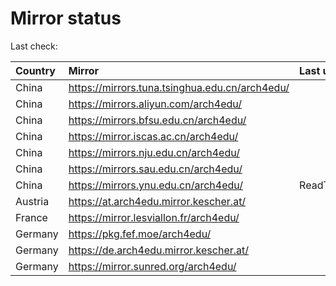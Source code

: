 <script src="./time.js"></script>
# Mirror status
Last check: <script type="text/javascript">localize(1694769431.9636767);</script>

|Country|Mirror|Last update|
|:------|:-----|:----------|
|China|https://mirrors.tuna.tsinghua.edu.cn/arch4edu/|<script type="text/javascript">localize(1694759661);</script>|
|China|https://mirrors.aliyun.com/arch4edu/|<script type="text/javascript">localize(1694716167);</script>|
|China|https://mirrors.bfsu.edu.cn/arch4edu/|<script type="text/javascript">localize(1694716167);</script>|
|China|https://mirror.iscas.ac.cn/arch4edu/|<script type="text/javascript">localize(1694716167);</script>|
|China|https://mirrors.nju.edu.cn/arch4edu/|<script type="text/javascript">localize(1694716167);</script>|
|China|https://mirrors.sau.edu.cn/arch4edu/|<script type="text/javascript">localize(1694759661);</script>|
|China|https://mirrors.ynu.edu.cn/arch4edu/|ReadTimeout|
|Austria|https://at.arch4edu.mirror.kescher.at/|<script type="text/javascript">localize(1694759661);</script>|
|France|https://mirror.lesviallon.fr/arch4edu/|<script type="text/javascript">localize(1694716167);</script>|
|Germany|https://pkg.fef.moe/arch4edu/|<script type="text/javascript">localize(1694759661);</script>|
|Germany|https://de.arch4edu.mirror.kescher.at/|<script type="text/javascript">localize(1694759661);</script>|
|Germany|https://mirror.sunred.org/arch4edu/|<script type="text/javascript">localize(1694759661);</script>|

<script src="./tablefilter/tablefilter.js"></script>
<script src="./table.js"></script>